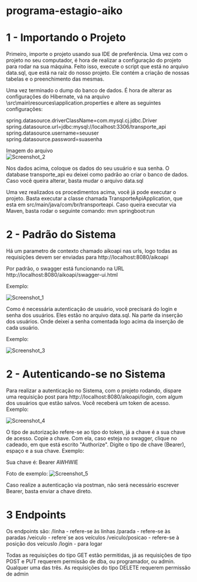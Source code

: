 # programa-estagio-aiko

# 1 - Importando o Projeto

Primeiro, importe o projeto usando sua IDE de preferência. 
Uma vez com o projeto no seu computador, é hora de realizar a configuração do projeto para rodar na sua máquina. 
Feito isso, execute o script que está no arquivo data.sql, que está na raiz do nosso projeto. Ele contém a criação de nossas tabelas e o preenchimento das mesmas.

Uma vez terminado o dump do banco de dados. É hora de alterar as configurações do Hibernate, vá na arquivo \src\main\resources\application.properties e altere as seguintes configurações:

spring.datasource.driverClassName=com.mysql.cj.jdbc.Driver\
spring.datasource.url=jdbc:mysql://localhost:3306/transporte_api\
spring.datasource.username=seuuser\
spring.datasource.password=suasenha

Imagem do arquivo\
![Screenshot_2](https://user-images.githubusercontent.com/41974237/88269018-b1a2d780-cca9-11ea-8322-f6f3d3d96952.png)

Nos dados acima, coloque os dados do seu usuário e sua senha. O database transporte_api eu deixei como padrão ao criar o banco de dados. Caso você queira alterar, basta mudar o arquivo data.sql

Uma vez realizados os procedimentos acima, você já pode executar o projeto. Basta executar a classe chamada TransporteApiApplication, que esta em src/main/java/com/br/transporteapi.
Caso queira executar via Maven, basta rodar o seguinte comando: mvn springboot:run

# 2 - Padrão do Sistema

Há um parametro de contexto chamado aikoapi nas urls, logo todas as requisições devem ser enviadas para http://localhost:8080/aikoapi

Por padrão, o swagger está funcionando na URL http://localhost:8080/aikoapi/swagger-ui.html

Exemplo:

![Screenshot_1](https://user-images.githubusercontent.com/41974237/88270093-7e614800-ccab-11ea-844d-d66fe89d83e5.png)

Como é necessária autenticação de usuário, você precisará do login e senha dos usuários. Eles estão no arquivo data.sql. Na parte da inserção dos usuários.
Onde deixei a senha comentada logo acima da inserção de cada usuário.

Exemplo:

![Screenshot_3](https://user-images.githubusercontent.com/41974237/88270235-b1a3d700-ccab-11ea-8abb-03fa36dac225.png)

# 2 - Autenticando-se no Sistema

Para realizar a autenticação no Sistema, com o projeto rodando, dispare uma requisição post para http://localhost:8080/aikoapi/login, com algum dos usuários que estão salvos.
Você receberá um token de acesso.
Exemplo:

![Screenshot_4](https://user-images.githubusercontent.com/41974237/88270310-d304c300-ccab-11ea-8a00-832adbb40194.png)


O tipo de autorização refere-se ao tipo do token, já a chave é a sua chave de acesso.
Copie a chave. Com ela, caso esteja no swagger, clique no cadeado, em que está escrito "Authorize". Digite o tipo de chave (Bearer), espaço e a sua chave.
Exemplo:

Sua chave é:
Bearer AWHWIE

Foto de exemplo:
![Screenshot_5](https://user-images.githubusercontent.com/41974237/88270439-08a9ac00-ccac-11ea-906e-3eea8249af23.png)

Caso realize a autenticação via postman, não será necessário escrever Bearer, basta enviar a chave direto.

# 3 Endpoints
Os endpoints são:
/linha - refere-se às linhas
/parada - refere-se às paradas
/veiculo - refere´se aos veículos
/veiculo/posicao - refere-se à posição dos veícuslo
/login - para logar

Todas as requisições do tipo GET estão permitidas, já as requisições de tipo POST e PUT requerem permissão de dba, ou programador, ou admin. Qualquer uma das três.
As requisições do tipo DELETE requerem permissão de admin




